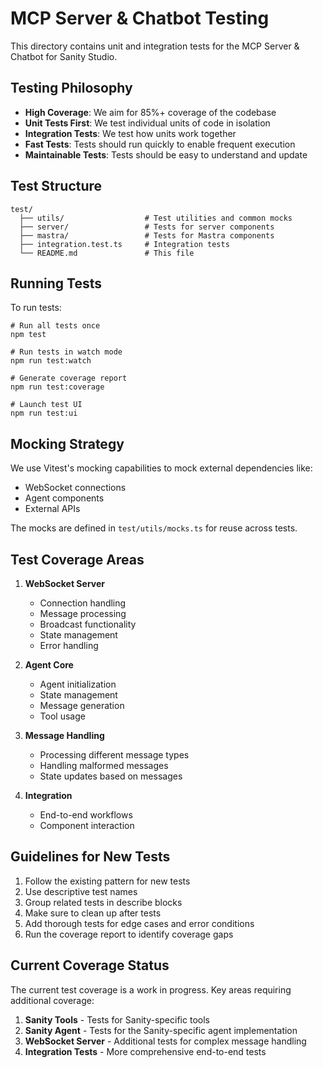 # MCP Server & Chatbot Testing

This directory contains unit and integration tests for the MCP Server & Chatbot for Sanity Studio.

## Testing Philosophy

- **High Coverage**: We aim for 85%+ coverage of the codebase
- **Unit Tests First**: We test individual units of code in isolation
- **Integration Tests**: We test how units work together
- **Fast Tests**: Tests should run quickly to enable frequent execution
- **Maintainable Tests**: Tests should be easy to understand and update

## Test Structure

```
test/
  ├── utils/                  # Test utilities and common mocks
  ├── server/                 # Tests for server components
  ├── mastra/                 # Tests for Mastra components
  ├── integration.test.ts     # Integration tests
  └── README.md               # This file
```

## Running Tests

To run tests:

```
# Run all tests once
npm test

# Run tests in watch mode
npm run test:watch

# Generate coverage report
npm run test:coverage

# Launch test UI
npm run test:ui
```

## Mocking Strategy

We use Vitest's mocking capabilities to mock external dependencies like:

- WebSocket connections
- Agent components
- External APIs

The mocks are defined in `test/utils/mocks.ts` for reuse across tests.

## Test Coverage Areas

1. **WebSocket Server**
   - Connection handling
   - Message processing
   - Broadcast functionality
   - State management
   - Error handling

2. **Agent Core**
   - Agent initialization
   - State management
   - Message generation
   - Tool usage

3. **Message Handling**
   - Processing different message types
   - Handling malformed messages
   - State updates based on messages

4. **Integration**
   - End-to-end workflows
   - Component interaction

## Guidelines for New Tests

1. Follow the existing pattern for new tests
2. Use descriptive test names
3. Group related tests in describe blocks
4. Make sure to clean up after tests
5. Add thorough tests for edge cases and error conditions
6. Run the coverage report to identify coverage gaps

## Current Coverage Status

The current test coverage is a work in progress. Key areas requiring additional coverage:

1. **Sanity Tools** - Tests for Sanity-specific tools
2. **Sanity Agent** - Tests for the Sanity-specific agent implementation
3. **WebSocket Server** - Additional tests for complex message handling
4. **Integration Tests** - More comprehensive end-to-end tests 
